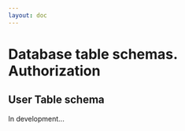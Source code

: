 ```yaml
---
layout: doc
---
```


# Database table schemas. Authorization

## User Table schema

<!--- 
![user model](/assets/img/backend/db/user.png){data-zoomable}
-->

In development...
